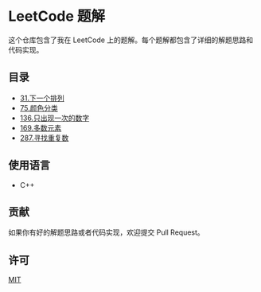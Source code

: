 # LeetCode 题解

这个仓库包含了我在 LeetCode 上的题解。每个题解都包含了详细的解题思路和代码实现。

## 目录

- [31.下一个排列](problems/31.Next-Permutation.md)
- [75.颜色分类](problems/75.Sort-Colors.md)
- [136.只出现一次的数字](problems/136.Single-Number.md)
- [169.多数元素](problems/169.Majority-Element.md)
- [287.寻找重复数](problems/287.Find-the-Duplicate-Number.md)

## 使用语言

- C++

## 贡献

如果你有好的解题思路或者代码实现，欢迎提交 Pull Request。

## 许可

[MIT](LICENSE)